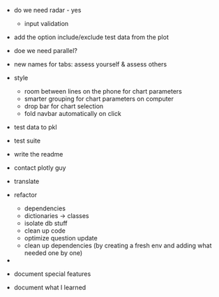 - do we need radar - yes
  - input validation
- add the option include/exclude test data from the plot
- doe we need parallel?
- new names for tabs: assess yourself & assess others
- style
  - room between lines on the phone for chart parameters
  - smarter grouping for chart parameters on computer
  - drop bar for chart selection
  - fold navbar automatically on click
- test data to pkl
- test suite
- write the readme

- contact plotly guy

- translate

- refactor
    - dependencies
    - dictionaries -> classes
    - isolate db stuff
    - clean up code
    - optimize question update
    - clean up dependencies (by creating a fresh env and adding what needed one by one)
- 
- document special features
- document what I learned
